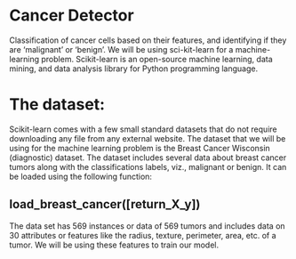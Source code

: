 # Cancer Detector
Classification of cancer cells based on their features, and identifying if they are ‘malignant’ or ‘benign’. We will be using sci-kit-learn for a machine-learning problem. Scikit-learn is an open-source machine learning, data mining, and data analysis library for Python programming language.
# The dataset: 
Scikit-learn comes with a few small standard datasets that do not require downloading any file from any external website. The dataset that we will be using for the machine learning problem is the Breast Cancer Wisconsin (diagnostic) dataset. The dataset includes several data about breast cancer tumors along with the classifications labels, viz., malignant or benign. It can be loaded using the following function: 
## load_breast_cancer([return_X_y])
The data set has 569 instances or data of 569 tumors and includes data on 30 attributes or features like the radius, texture, perimeter, area, etc. of a tumor. We will be using these features to train our model.
